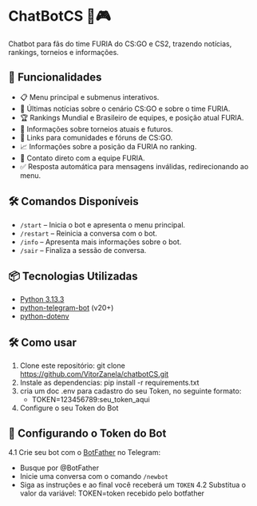 # ChatBotCS 🐺🎮
Chatbot para fãs do time FURIA do CS:GO e CS2, trazendo notícias, rankings, torneios e informações.

## 🚀 Funcionalidades
- 📋 Menu principal e submenus interativos.
- 📰 Últimas notícias sobre o cenário CS:GO e sobre o time FURIA.
- 🏆 Rankings Mundial e Brasileiro de equipes, e posição atual FURIA.
- 🏅 Informações sobre torneios atuais e futuros.
- 💬 Links para comunidades e fóruns de CS:GO.
- 📈 Informações sobre a posição da FURIA no ranking.
- 📲 Contato direto com a equipe FURIA.
- ✅ Resposta automática para mensagens inválidas, redirecionando ao menu.

## 🛠️ Comandos Disponíveis
- `/start` – Inicia o bot e apresenta o menu principal.
- `/restart` – Reinicia a conversa com o bot.
- `/info` – Apresenta mais informações sobre o bot.
- `/sair` – Finaliza a sessão de conversa.

## 📦 Tecnologias Utilizadas
- [Python 3.13.3](https://www.python.org/)
- [python-telegram-bot](https://python-telegram-bot.org/) (v20+)
- [python-dotenv](https://pypi.org/project/python-dotenv/)

## 🛠️ Como usar
1. Clone este repositório:
git clone https://github.com/VitorZanela/chatbotCS.git
2. Instale as dependencias:
pip install -r requirements.txt
3. cria um doc .env para cadastro do seu Token, no seguinte formato:
    - TOKEN=123456789:seu_token_aqui
4. Configure o seu Token do Bot
## 🔑 Configurando o Token do Bot
4.1 Crie seu bot com o [BotFather](https://t.me/botfather) no Telegram:
   - Busque por @BotFather  
   - Inicie uma conversa com o comando `/newbot`
   - Siga as instruções e ao final você receberá um `TOKEN`
4.2 Substitua o valor da variável: TOKEN=token recebido pelo botfather
